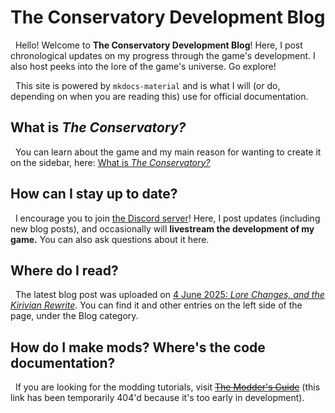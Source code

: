 # The Conservatory Development Blog

&nbsp;&nbsp;Hello! Welcome to **The Conservatory Development Blog**! Here, I post chronological updates on my progress through the game's development. I also host peeks into the lore of the game's universe. Go explore!

&nbsp;&nbsp;This site is powered by `mkdocs-material` and is what I will (or do, depending on when you are reading this) use for official documentation.

## What is *The Conservatory?*

&nbsp;&nbsp;You can learn about the game and my main reason for wanting to create it on the sidebar, here: [What is *The Conservatory?*](./about.md)

## How can I stay up to date?

&nbsp;&nbsp;I encourage you to join [the Discord server](
https://discord.gg/pt7VQqagyE)! Here, I post updates (including new blog posts), and occasionally will **livestream the development of my game.** You can also ask questions about it here.

## Where do I read?

&nbsp;&nbsp;The latest blog post was uploaded on [4 June 2025: *Lore Changes, and the Kirivian Rewrite*](./2025/06/04.md). You can find it and other entries on the left side of the page, under the Blog category.

## How do I make mods? Where's the code documentation?

&nbsp;&nbsp;If you are looking for the modding tutorials, visit <del>[The Modder's Guide](../../docs/index.html)</del> (this link has been temporarily 404'd because it's too early in development).